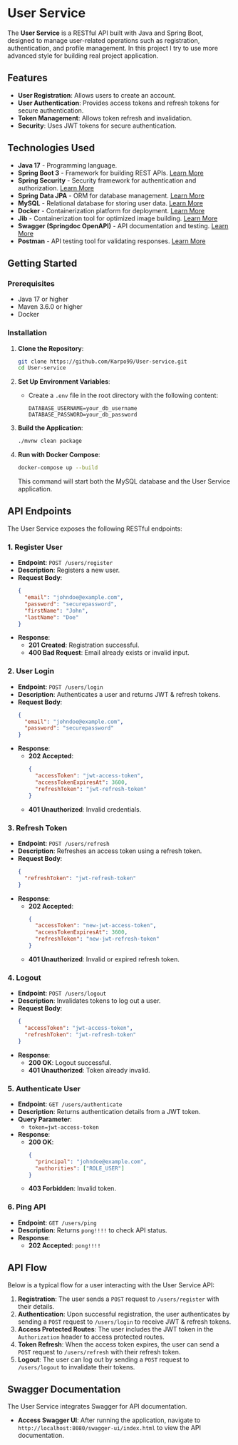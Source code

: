 # User Service

The **User Service** is a RESTful API built with Java and Spring Boot, designed to manage user-related operations such as registration, authentication, and profile management.
In this project I try to use more advanced style for building real project application.

## Features

- **User Registration**: Allows users to create an account.
- **User Authentication**: Provides access tokens and refresh tokens for secure authentication.
- **Token Management**: Allows token refresh and invalidation.
- **Security**: Uses JWT tokens for secure authentication.

## Technologies Used

- **Java 17** - Programming language.
- **Spring Boot 3** - Framework for building REST APIs. [Learn More](https://spring.io/projects/spring-boot)
- **Spring Security** - Security framework for authentication and authorization. [Learn More](https://spring.io/projects/spring-security)
- **Spring Data JPA** - ORM for database management. [Learn More](https://spring.io/projects/spring-data-jpa)
- **MySQL** - Relational database for storing user data. [Learn More](https://www.mysql.com/)
- **Docker** - Containerization platform for deployment. [Learn More](https://www.docker.com/)
- **Jib** - Containerization tool for optimized image building. [Learn More](https://github.com/GoogleContainerTools/jib)
- **Swagger (Springdoc OpenAPI)** - API documentation and testing. [Learn More](https://swagger.io/)
- **Postman** - API testing tool for validating responses. [Learn More](https://www.postman.com/)

## Getting Started

### Prerequisites

- Java 17 or higher
- Maven 3.6.0 or higher
- Docker

### Installation

1. **Clone the Repository**:
   ```bash
   git clone https://github.com/Karpo99/User-service.git
   cd User-service
   ```

2. **Set Up Environment Variables**:
    - Create a `.env` file in the root directory with the following content:
      ```env
      DATABASE_USERNAME=your_db_username
      DATABASE_PASSWORD=your_db_password
      ```

3. **Build the Application**:
   ```bash
   ./mvnw clean package
   ```

4. **Run with Docker Compose**:
   ```bash
   docker-compose up --build
   ```

   This command will start both the MySQL database and the User Service application.

## API Endpoints

The User Service exposes the following RESTful endpoints:

### 1. Register User

- **Endpoint**: `POST /users/register`
- **Description**: Registers a new user.
- **Request Body**:
  ```json
  {
    "email": "johndoe@example.com",
    "password": "securepassword",
    "firstName": "John",
    "lastName": "Doe"
  }
  ```
- **Response**:
    - **201 Created**: Registration successful.
    - **400 Bad Request**: Email already exists or invalid input.

### 2. User Login

- **Endpoint**: `POST /users/login`
- **Description**: Authenticates a user and returns JWT & refresh tokens.
- **Request Body**:
  ```json
  {
    "email": "johndoe@example.com",
    "password": "securepassword"
  }
  ```
- **Response**:
    - **202 Accepted**:
      ```json
      {
        "accessToken": "jwt-access-token",
        "accessTokenExpiresAt": 3600,
        "refreshToken": "jwt-refresh-token"
      }
      ```
    - **401 Unauthorized**: Invalid credentials.

### 3. Refresh Token

- **Endpoint**: `POST /users/refresh`
- **Description**: Refreshes an access token using a refresh token.
- **Request Body**:
  ```json
  {
    "refreshToken": "jwt-refresh-token"
  }
  ```
- **Response**:
    - **202 Accepted**:
      ```json
      {
        "accessToken": "new-jwt-access-token",
        "accessTokenExpiresAt": 3600,
        "refreshToken": "new-jwt-refresh-token"
      }
      ```
    - **401 Unauthorized**: Invalid or expired refresh token.

### 4. Logout

- **Endpoint**: `POST /users/logout`
- **Description**: Invalidates tokens to log out a user.
- **Request Body**:
  ```json
  {
    "accessToken": "jwt-access-token",
    "refreshToken": "jwt-refresh-token"
  }
  ```
- **Response**:
    - **200 OK**: Logout successful.
    - **401 Unauthorized**: Token already invalid.

### 5. Authenticate User

- **Endpoint**: `GET /users/authenticate`
- **Description**: Returns authentication details from a JWT token.
- **Query Parameter**:
    - `token=jwt-access-token`
- **Response**:
    - **200 OK**:
      ```json
      {
        "principal": "johndoe@example.com",
        "authorities": ["ROLE_USER"]
      }
      ```
    - **403 Forbidden**: Invalid token.

### 6. Ping API

- **Endpoint**: `GET /users/ping`
- **Description**: Returns `pong!!!!` to check API status.
- **Response**:
    - **202 Accepted**: `pong!!!!`

## API Flow

Below is a typical flow for a user interacting with the User Service API:

1. **Registration**: The user sends a `POST` request to `/users/register` with their details.
2. **Authentication**: Upon successful registration, the user authenticates by sending a `POST` request to `/users/login` to receive JWT & refresh tokens.
3. **Access Protected Routes**: The user includes the JWT token in the `Authorization` header to access protected routes.
4. **Token Refresh**: When the access token expires, the user can send a `POST` request to `/users/refresh` with their refresh token.
5. **Logout**: The user can log out by sending a `POST` request to `/users/logout` to invalidate their tokens.

## Swagger Documentation

The User Service integrates Swagger for API documentation.

- **Access Swagger UI**: After running the application, navigate to `http://localhost:8080/swagger-ui/index.html` to view the API documentation.
